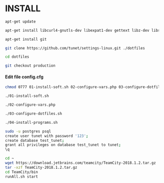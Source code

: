 # INSTALL

````bash
apt-get update
````

````bash
apt-get install libcurl4-gnutls-dev libexpat1-dev gettext libz-dev libssl-dev
````

````bash
apt-get install git
````

````bash
git clone https://github.com/tunet/settings-linux.git ./dotfiles
````

````bash
cd dotfiles
````

````bash
git checkout production
````

#### Edit file config.cfg

````bash
chmod 0777 01-install-soft.sh 02-configure-vars.php 03-configure-dotfiles.sh 04-install-programs.sh
````

````bash
./01-install-soft.sh
````

````bash
./02-configure-vars.php
````

````bash
./03-configure-dotfiles.sh
````

````bash
./04-install-programs.sh
````

````bash
sudo -u postgres psql
create user tunet with password '123';
create database test_tunet;
grant all privileges on database test_tunet to tunet;
\q
````

````bash
cd ~
wget https://download.jetbrains.com/teamcity/TeamCity-2018.1.2.tar.gz
tar -xzf TeamCity-2018.1.2.tar.gz
cd TeamCity/bin
runAll.sh start
````
